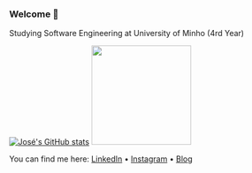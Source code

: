 ### Welcome 👋

Studying Software Engineering at University of Minho (4rd Year)



[![José's GitHub stats](https://github-readme-stats.vercel.app/api?username=jpdiasfernandes&count_private=true&theme=noctis_minimus)](https://github.com/anuraghazra/github-readme-stats)
<img height="180em" src="https://github-readme-stats.vercel.app/api/top-langs/?username=jpdiasfernandes&count_private=true&layout=compact&langs_count=7&theme=noctis_minimus"/>

You can find me here:
[LinkedIn](https://www.linkedin.com/in/jos%C3%A9-pedro-fernandes-4ba14b20b/) •
[Instagram](https://www.instagram.com/jpdiasfernandes13/) •
[Blog](http://jpfernandesmaps.online/) 

 
 
 <!---
**jpdiasfernandes/jpdiasfernandes** is a ✨ _special_ ✨ repository because its `README.md` (this file) appears on your GitHub profile.

Here are some ideas to get you started:

- 🔭 I’m currently working on ...
- 🌱 I’m currently learning ...
- 👯 I’m looking to collaborate on ...
- 🤔 I’m looking for help with ...
- 💬 Ask me about ...
- 📫 How to reach me: ...
- 😄 Pronouns: ...
- ⚡ Fun fact: ...
-->

